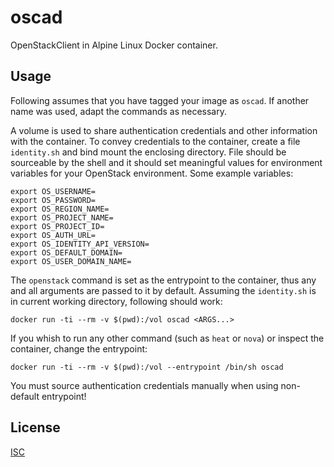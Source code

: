 
# oscad

OpenStackClient in Alpine Linux Docker container.

## Usage

Following assumes that you have tagged your image as `oscad`. If another name
was used, adapt the commands as necessary.

A volume is used to share authentication credentials and other information with
the container. To convey credentials to the container, create a file
`identity.sh` and bind mount the enclosing directory. File should be sourceable
by the shell and it should set meaningful values for environment variables for
your OpenStack environment. Some example variables:

    export OS_USERNAME=
    export OS_PASSWORD=
    export OS_REGION_NAME=
    export OS_PROJECT_NAME=
    export OS_PROJECT_ID=
    export OS_AUTH_URL=
    export OS_IDENTITY_API_VERSION=
    export OS_DEFAULT_DOMAIN=
    export OS_USER_DOMAIN_NAME=

The `openstack` command is set as the entrypoint to the container, thus any and
all arguments are passed to it by default. Assuming the `identity.sh` is in
current working directory, following should work:

    docker run -ti --rm -v $(pwd):/vol oscad <ARGS...>

If you whish to run any other command (such as `heat` or `nova`) or inspect the
container, change the entrypoint:

    docker run -ti --rm -v $(pwd):/vol --entrypoint /bin/sh oscad

You must source authentication credentials manually when using non-default
entrypoint!

## License

[ISC](LICENSE)
